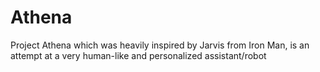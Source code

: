 # Athena
Project Athena which was heavily inspired by Jarvis from Iron Man, is an attempt at a very human-like and personalized assistant/robot
